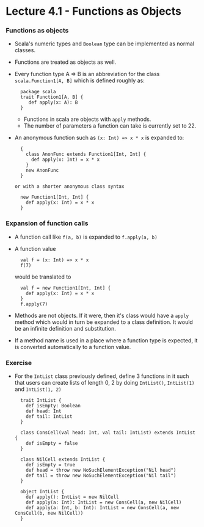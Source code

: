 # Lecture 4.1 - Functions as Objects

### Functions as objects
- Scala's numeric types and `Boolean` type can be implemented as normal classes.
- Functions are treated as objects as well.
- Every function type A => B is an abbreviation for the class `scala.Function1[A, B]` which is defined roughly as:

        package scala
        trait Function1[A, B] {
           def apply(x: A): B
        }

   - Functions in scala are objects with `apply` methods.
   - The number of parameters a function can take is currently set to 22.
- An anonymous function such as `(x: Int) => x * x` is expanded to:

        { 
          class AnonFunc extends Function1[Int, Int] {
            def apply(x: Int) = x * x
          }
          new AnonFunc
        }

      or with a shorter anonymous class syntax

        new Function1[Int, Int] {
          def apply(x: Int) = x * x
        }

### Expansion of function calls
- A function call like `f(a, b)` is expanded to `f.apply(a, b)`
- A function value 

        val f = (x: Int) => x * x
        f(7)

   would be translated to

        val f = new Function1[Int, Int] {
          def apply(x: Int) = x * x
        }
        f.apply(7)

- Methods are not objects. If it were, then it's class would have a `apply` method which would in turn be expanded to a class definition. It would be an infinite definition and substitution.
- If a method name is used in a place where a function type is expected, it is converted automatically to a function value.

### Exercise
- For the `IntList` class previously defined, define 3 functions in it such that users can create lists of length 0, 2 by doing `IntList()`, `IntList(1)` and `IntList(1, 2)`

        trait IntList {
          def isEmpty: Boolean
          def head: Int
          def tail: IntList
        }

        class ConsCell(val head: Int, val tail: IntList) extends IntList {
          def isEmpty = false
        }

        class NilCell extends IntList {
          def isEmpty = true
          def head = throw new NoSuchElementException("Nil head")
          def tail = throw new NoSuchElementException("Nil tail")
        }

        object IntList {
          def apply(): IntList = new NilCell
          def apply(a: Int): IntList = new ConsCell(a, new NilCell)
          def apply(a: Int, b: Int): IntList = new ConsCell(a, new ConsCell(b, new NilCell))
        }
